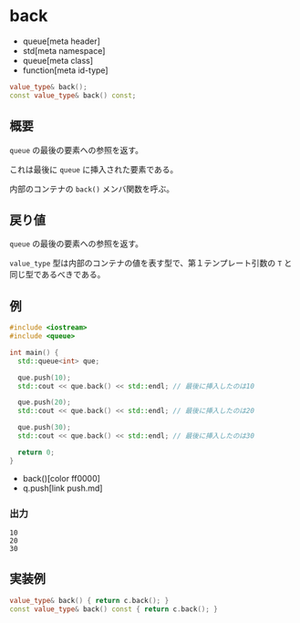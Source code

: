 # back
* queue[meta header]
* std[meta namespace]
* queue[meta class]
* function[meta id-type]

```cpp
value_type& back();
const value_type& back() const;
```

## 概要
`queue` の最後の要素への参照を返す。

これは最後に `queue` に挿入された要素である。

内部のコンテナの `back()` メンバ関数を呼ぶ。


## 戻り値
`queue` の最後の要素への参照を返す。

`value_type` 型は内部のコンテナの値を表す型で、第１テンプレート引数の `T` と同じ型であるべきである。


## 例
```cpp example
#include <iostream>
#include <queue>

int main() {
  std::queue<int> que;

  que.push(10);
  std::cout << que.back() << std::endl; // 最後に挿入したのは10

  que.push(20);
  std::cout << que.back() << std::endl; // 最後に挿入したのは20

  que.push(30);
  std::cout << que.back() << std::endl; // 最後に挿入したのは30

  return 0;
}
```
* back()[color ff0000]
* q.push[link push.md]

### 出力
```
10
20
30
```

## 実装例
```cpp
value_type& back() { return c.back(); }
const value_type& back() const { return c.back(); }
```


